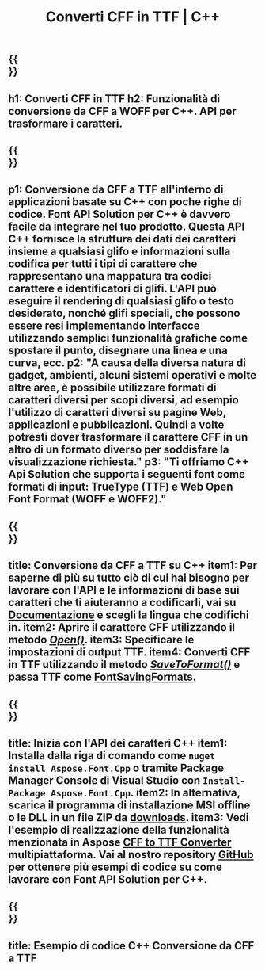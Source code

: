 ﻿---
translation: true
template: /_templates/conversion-child-cpp.md
title: Converti CFF in TTF | C++
description: Converti i caratteri CFF in TTF utilizzando questa API C++. La funzionalità di conversione funziona su Windows e Linux e in qualsiasi ambiente di sviluppo che supporta C++.
metakeywords: c++ Soluzioni da CFF a TTF, da CFF a TTF c++, da CFF a TTF font conerter cpp
url: /cpp/conversion/cff-to-ttf/
family: font
platformtag: cpp
feature: conversion
otherformats: WOFF WOFF2
---

{{<section banner>}}
---
h1: Converti CFF in TTF
h2: Funzionalità di conversione da CFF a WOFF per C++. API per trasformare i caratteri.
---

{{<section overview>}}
---
p1: Conversione da CFF a TTF all'interno di applicazioni basate su С++ con poche righe di codice. Font API Solution per С++ è davvero facile da integrare nel tuo prodotto. Questa API C++ fornisce la struttura dei dati dei caratteri insieme a qualsiasi glifo e informazioni sulla codifica per tutti i tipi di carattere che rappresentano una mappatura tra codici carattere e identificatori di glifi. L'API può eseguire il rendering di qualsiasi glifo o testo desiderato, nonché glifi speciali, che possono essere resi implementando interfacce utilizzando semplici funzionalità grafiche come spostare il punto, disegnare una linea e una curva, ecc.
p2: "A causa della diversa natura di gadget, ambienti, alcuni sistemi operativi e molte altre aree, è possibile utilizzare formati di caratteri diversi per scopi diversi, ad esempio l'utilizzo di caratteri diversi su pagine Web, applicazioni e pubblicazioni. Quindi a volte potresti dover trasformare il carattere CFF in un altro di un formato diverso per soddisfare la visualizzazione richiesta."
p3: "Ti offriamo С++ Api Solution che supporta i seguenti font come formati di input: TrueType (TTF) e Web Open Font Format (WOFF e WOFF2)."
---

{{<section feature1>}}
---
title: Conversione da CFF a TTF su C++
item1: Per saperne di più su tutto ciò di cui hai bisogno per lavorare con l'API e le informazioni di base sui caratteri che ti aiuteranno a codificarli, vai su [Documentazione](https://docs.aspose.com/font/) e scegli la lingua che codifichi in.
item2: Aprire il carattere CFF utilizzando il metodo [*Open()*](https://reference.aspose.com/font/cpp/class/aspose.font.font#ac2387bf04ccb5bac51cf37984d4ebf33).
item3: Specificare le impostazioni di output TTF.
item4: Converti CFF in TTF utilizzando il metodo [*SaveToFormat()*](https://reference.aspose.com/font/cpp/class/aspose.font.font#a670ea97404fd72c2e51b0e8c543c8a45) e passa TTF come [FontSavingFormats](https://reference.aspose.com/font/cpp/namespace/aspose.font#a93d0dcc7c00f5c7027d60e14a5433c74).
---

{{<section feature2>}}
---
title: Inizia con l'API dei caratteri C++
item1: Installa dalla riga di comando come ```nuget install Aspose.Font.Cpp``` o tramite Package Manager Console di Visual Studio con ```Install-Package Aspose.Font.Cpp```.
item2: In alternativa, scarica il programma di installazione MSI offline o le DLL in un file ZIP da [downloads](https://releases.aspose.com/font/cpp/).
item3: Vedi l'esempio di realizzazione della funzionalità menzionata in Aspose [CFF to TTF Converter](https://products.aspose.app/font/conversion/cff-to-ttf) multipiattaforma. Vai al nostro repository [GitHub](https://github.com/aspose-font/Aspose.Font-Documentation/tree/master/cpp-examples) per ottenere più esempi di codice su come lavorare con Font API Solution per C++.
---

{{<section codeexample>}}
---
title: Esempio di codice C++ Conversione da CFF a TTF
---





